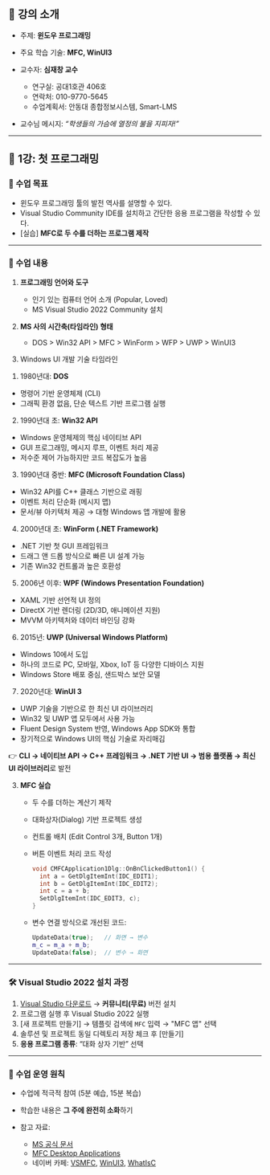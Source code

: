 ## 📘 강의 소개

* 주제: **윈도우 프로그래밍**
* 주요 학습 기술: **MFC, WinUI3**
* 교수자: **심재창 교수**

  * 연구실: 공대1호관 406호
  * 연락처: 010-9770-5645
  * 수업계획서: 안동대 종합정보시스템, Smart-LMS
* 교수님 메시지: *“학생들의 가슴에 열정의 불을 지피자!”*

---

## 📍 1강: 첫 프로그래밍

### 🎯 수업 목표

* 윈도우 프로그래밍 툴의 발전 역사를 설명할 수 있다.
* Visual Studio Community IDE를 설치하고 간단한 응용 프로그램을 작성할 수 있다.
* \[실습] **MFC로 두 수를 더하는 프로그램 제작**

---

### 📖 수업 내용

1. **프로그래밍 언어와 도구**

   * 인기 있는 컴퓨터 언어 소개 (Popular, Loved)
   * MS Visual Studio 2022 Community 설치

2. **MS 사의 시간축(타임라인) 형태**

   * DOS > Win32 API >  MFC >  WinForm > WFP > UWP > WinUI3

3. Windows UI 개발 기술 타임라인

1) 1980년대: **DOS**
* 명령어 기반 운영체제 (CLI)
* 그래픽 환경 없음, 단순 텍스트 기반 프로그램 실행

2) 1990년대 초: **Win32 API**
* Windows 운영체제의 핵심 네이티브 API
* GUI 프로그래밍, 메시지 루프, 이벤트 처리 제공
* 저수준 제어 가능하지만 코드 복잡도가 높음

3) 1990년대 중반: **MFC (Microsoft Foundation Class)**
* Win32 API를 C++ 클래스 기반으로 래핑
* 이벤트 처리 단순화 (메시지 맵)
* 문서/뷰 아키텍처 제공 → 대형 Windows 앱 개발에 활용

4) 2000년대 초: **WinForm (.NET Framework)**
* .NET 기반 첫 GUI 프레임워크
* 드래그 앤 드롭 방식으로 빠른 UI 설계 가능
* 기존 Win32 컨트롤과 높은 호환성

5) 2006년 이후: **WPF (Windows Presentation Foundation)**
* XAML 기반 선언적 UI 정의
* DirectX 기반 렌더링 (2D/3D, 애니메이션 지원)
* MVVM 아키텍처와 데이터 바인딩 강화

6) 2015년: **UWP (Universal Windows Platform)**
* Windows 10에서 도입
* 하나의 코드로 PC, 모바일, Xbox, IoT 등 다양한 디바이스 지원
* Windows Store 배포 중심, 샌드박스 보안 모델

7) 2020년대: **WinUI 3**
* UWP 기술을 기반으로 한 최신 UI 라이브러리
* Win32 및 UWP 앱 모두에서 사용 가능
* Fluent Design System 반영, Windows App SDK와 통합
* 장기적으로 Windows UI의 핵심 기술로 자리매김

👉 **CLI → 네이티브 API → C++ 프레임워크 → .NET 기반 UI → 범용 플랫폼 → 최신 UI 라이브러리**로 발전

3. **MFC 실습**

   * 두 수를 더하는 계산기 제작
   * 대화상자(Dialog) 기반 프로젝트 생성
   * 컨트롤 배치 (Edit Control 3개, Button 1개)
   * 버튼 이벤트 처리 코드 작성

     ```cpp
     void CMFCApplication1Dlg::OnBnClickedButton1() {
       int a = GetDlgItemInt(IDC_EDIT1); 
       int b = GetDlgItemInt(IDC_EDIT2);
       int c = a + b;
       SetDlgItemInt(IDC_EDIT3, c);
     }
     ```
   * 변수 연결 방식으로 개선된 코드:

     ```cpp
     UpdateData(true);   // 화면 → 변수
     m_c = m_a + m_b;
     UpdateData(false);  // 변수 → 화면
     ```

---

### 🛠️ Visual Studio 2022 설치 과정

1. [Visual Studio 다운로드](https://visualstudio.microsoft.com/ko/downloads/) → **커뮤니티(무료)** 버전 설치
2. 프로그램 실행 후 Visual Studio 2022 실행
3. \[새 프로젝트 만들기] → 템플릿 검색에 `MFC` 입력 → "MFC 앱" 선택
4. 솔루션 및 프로젝트 동일 디렉토리 저장 체크 후 \[만들기]
5. **응용 프로그램 종류**: “대화 상자 기반” 선택

---

### 📌 수업 운영 원칙

* 수업에 적극적 참여 (5분 예습, 15분 복습)
* 학습한 내용은 **그 주에 완전히 소화**하기
* 참고 자료:

  * [MS 공식 문서](https://learn.microsoft.com/ko-kr/cpp/?view=msvc-170)
  * [MFC Desktop Applications](https://learn.microsoft.com/en-us/cpp/mfc/mfc-desktop-applications?view=msvc-170)
  * 네이버 카페: [VSMFC](https://cafe.naver.com/vsmfc), [WinUI3](https://cafe.naver.com/winui3), [WhatIsC](https://cafe.naver.com/whatisc)
